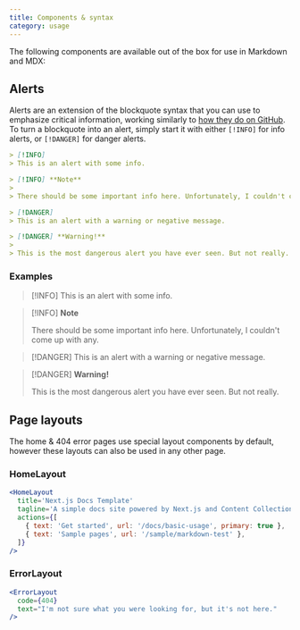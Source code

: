 ```yaml
---
title: Components & syntax
category: usage
---
```


The following components are available out of the box for use in Markdown and MDX:

## Alerts

Alerts are an extension of the blockquote syntax that you can use to emphasize critical information, working similarly to [how they do on GitHub](https://docs.github.com/en/get-started/writing-on-github/getting-started-with-writing-and-formatting-on-github/basic-writing-and-formatting-syntax#alerts). To turn a blockquote into an alert, simply start it with either `[!INFO]` for info alerts, or `[!DANGER]` for danger alerts.

```md
> [!INFO]
> This is an alert with some info.

> [!INFO] **Note**
>
> There should be some important info here. Unfortunately, I couldn't come up with any.

> [!DANGER]
> This is an alert with a warning or negative message.

> [!DANGER] **Warning!**
>
> This is the most dangerous alert you have ever seen. But not really.
```

### Examples

> [!INFO]
> This is an alert with some info.

> [!INFO] **Note**
>
> There should be some important info here. Unfortunately, I couldn't come up with any.

> [!DANGER]
> This is an alert with a warning or negative message.

> [!DANGER] **Warning!**
>
> This is the most dangerous alert you have ever seen. But not really.

## Page layouts

The home & 404 error pages use special layout components by default, however these layouts can also be used in any other page.

### HomeLayout

```jsx
<HomeLayout
  title='Next.js Docs Template'
  tagline='A simple docs site powered by Next.js and Content Collections.'
  actions={[
    { text: 'Get started', url: '/docs/basic-usage', primary: true },
    { text: 'Sample pages', url: '/sample/markdown-test' },
  ]}
/>
```

### ErrorLayout

```jsx
<ErrorLayout
  code={404}
  text="I'm not sure what you were looking for, but it's not here."
/>
```
